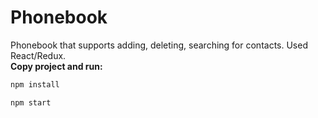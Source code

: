 # Phonebook
Phonebook that supports adding, deleting, searching for contacts. Used React/Redux.
</br>
<b>Copy project and run:</b>
```sh
npm install
```

```sh 
npm start
```
